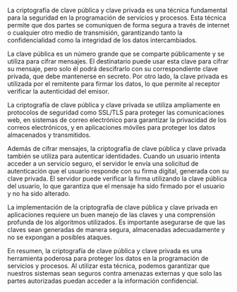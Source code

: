 La criptografía de clave pública y clave privada es una técnica fundamental para la seguridad en la programación de servicios y procesos. Esta técnica permite que dos partes se comuniquen de forma segura a través de internet o cualquier otro medio de transmisión, garantizando tanto la confidencialidad como la integridad de los datos intercambiados.

La clave pública es un número grande que se comparte públicamente y se utiliza para cifrar mensajes. El destinatario puede usar esta clave para cifrar su mensaje, pero solo él podrá descifrarlo con su correspondiente clave privada, que debe mantenerse en secreto. Por otro lado, la clave privada es utilizada por el remitente para firmar los datos, lo que permite al receptor verificar la autenticidad del emisor.

La criptografía de clave pública y clave privada se utiliza ampliamente en protocolos de seguridad como SSL/TLS para proteger las comunicaciones web, en sistemas de correo electrónico para garantizar la privacidad de los correos electrónicos, y en aplicaciones móviles para proteger los datos almacenados y transmitidos.

Además de cifrar mensajes, la criptografía de clave pública y clave privada también se utiliza para autenticar identidades. Cuando un usuario intenta acceder a un servicio seguro, el servidor le envía una solicitud de autenticación que el usuario responde con su firma digital, generada con su clave privada. El servidor puede verificar la firma utilizando la clave pública del usuario, lo que garantiza que el mensaje ha sido firmado por el usuario y no ha sido alterado.

La implementación de la criptografía de clave pública y clave privada en aplicaciones requiere un buen manejo de las claves y una comprensión profunda de los algoritmos utilizados. Es importante asegurarse de que las claves sean generadas de manera segura, almacenadas adecuadamente y no se expongan a posibles ataques.

En resumen, la criptografía de clave pública y clave privada es una herramienta poderosa para proteger los datos en la programación de servicios y procesos. Al utilizar esta técnica, podemos garantizar que nuestros sistemas sean seguros contra amenazas externas y que solo las partes autorizadas puedan acceder a la información confidencial.
